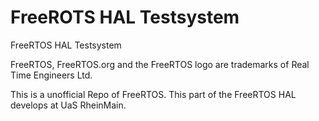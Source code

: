 FreeROTS HAL Testsystem
================================

FreeRTOS HAL Testsystem

FreeRTOS, FreeRTOS.org and the FreeRTOS logo are trademarks of Real Time Engineers Ltd. 

This is a unofficial Repo of FreeRTOS. This part of the FreeRTOS HAL develops at UaS RheinMain. 
